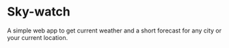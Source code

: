 # Sky-watch
A simple web app to get current weather and a short forecast for any city or your current location.
